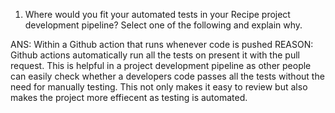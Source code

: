 1. Where would you fit your automated tests in your Recipe project development pipeline? Select one of the following and explain why.

ANS: Within a Github action that runs whenever code is pushed 
REASON: Github actions automatically run all the tests on present it with the pull request. This is helpful in a project development pipeline as other people can easily check whether a developers code passes all the tests without the need for manually testing. This not only makes it easy to review but also makes the project more effiecent as testing is automated.





